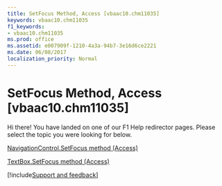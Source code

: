 ```yaml
---
title: SetFocus Method, Access [vbaac10.chm11035]
keywords: vbaac10.chm11035
f1_keywords:
- vbaac10.chm11035
ms.prod: office
ms.assetid: e007909f-1210-4a3a-94b7-3e16d6ce2221
ms.date: 06/08/2017
localization_priority: Normal
---
```



# SetFocus Method, Access [vbaac10.chm11035]

Hi there! You have landed on one of our F1 Help redirector pages. Please select the topic you were looking for below.

[NavigationControl.SetFocus method (Access)](https://msdn.microsoft.com/library/74232b27-17f4-78fc-9c42-0aabaad56257%28Office.15%29.aspx)

[TextBox.SetFocus method (Access)](https://msdn.microsoft.com/library/dc5edcd0-09af-2fdb-0b94-49af0bfa705b%28Office.15%29.aspx)

[!include[Support and feedback](~/includes/feedback-boilerplate.md)]